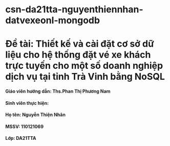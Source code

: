 # csn-da21tta-nguyenthiennhan-datvexeonl-mongodb
# Đề tài: Thiết kế và cài đặt cơ sở dữ liệu cho hệ thống đặt vé xe khách trực tuyến cho một số doanh nghiệp dịch vụ tại tỉnh Trà Vinh bằng NoSQL
#### Giáo viên hướng dẫn: Ths.Phan Thị Phương Nam
#### Sinh viên thực hiện:
#### Họ tên: Nguyễn Thiện Nhân
#### MSSV: 110121069
#### Lớp: DA21TTA
